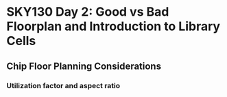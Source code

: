 # SKY130 Day 2: Good vs Bad Floorplan and Introduction to Library Cells

## Chip Floor Planning Considerations
### Utilization factor and aspect ratio
